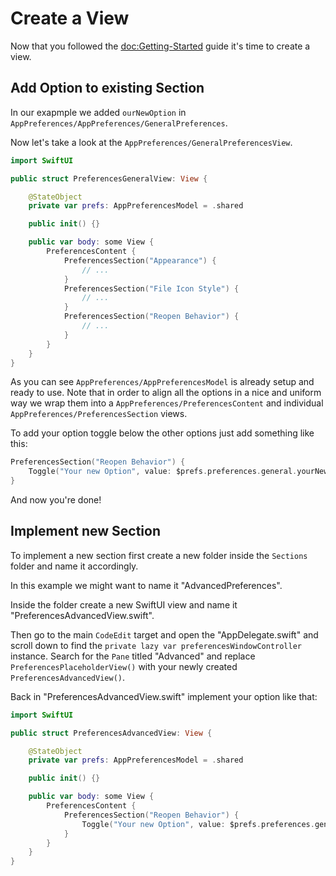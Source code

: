 # Create a View

Now that you followed the <doc:Getting-Started> guide it's time to create a view.

## Add Option to existing Section

In our exapmple we added `ourNewOption` in ``AppPreferences/AppPreferences/GeneralPreferences``.

Now let's take a look at the ``AppPreferences/GeneralPreferencesView``.

```swift
import SwiftUI

public struct PreferencesGeneralView: View {

    @StateObject
    private var prefs: AppPreferencesModel = .shared

    public init() {}

    public var body: some View {
        PreferencesContent {
            PreferencesSection("Appearance") {
                // ...
            }
            PreferencesSection("File Icon Style") {
                // ...
            }
            PreferencesSection("Reopen Behavior") {
                // ...
            }
        }
    }
}
```

As you can see ``AppPreferences/AppPreferencesModel`` is already setup and ready to use.
Note that in order to align all the options in a nice and uniform way we wrap them into a
``AppPreferences/PreferencesContent`` and individual ``AppPreferences/PreferencesSection`` views.

To add your option toggle below the other options just add something like this:

```swift
PreferencesSection("Reopen Behavior") {
    Toggle("Your new Option", value: $prefs.preferences.general.yourNewOption)
}
```

And now you're done!

## Implement new Section

To implement a new section first create a new folder inside the `Sections` folder and name it accordingly.

In this example we might want to name it "AdvancedPreferences".

Inside the folder create a new SwiftUI view and name it "PreferencesAdvancedView.swift".

Then go to the main `CodeEdit` target and open the "AppDelegate.swift" and scroll down to find the `private lazy var preferencesWindowController` instance. Search for the `Pane` titled "Advanced" and replace `PreferencesPlaceholderView()` with your newly created `PreferencesAdvancedView()`.

Back in "PreferencesAdvancedView.swift" implement your option like that:

```swift
import SwiftUI

public struct PreferencesAdvancedView: View {

    @StateObject
    private var prefs: AppPreferencesModel = .shared

    public init() {}

    public var body: some View {
        PreferencesContent {
            PreferencesSection("Reopen Behavior") {
                Toggle("Your new Option", value: $prefs.preferences.general.yourNewOption)
            }
        }
    }
}
```

